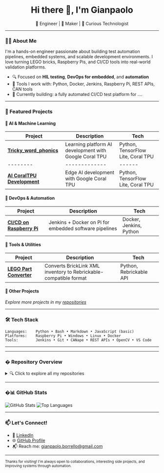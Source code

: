 
<h1 align="center">Hi there 👋, I'm Gianpaolo </h1>

<p align="center">
  🚀 Engineer | 🔧 Maker | 🧠 Curious Technologist  
</p>

---

### 👨‍💻 About Me

I'm a hands-on engineer passionate about building test automation pipelines, embedded systems, and scalable development environments. I love turning LEGO bricks, Raspberry Pis, and CI/CD tools into real-world validation platforms.

- 🔍 Focused on **HIL testing**, **DevOps for embedded**, and **automation**
- 🧰 Tools I work with: Python, Docker, Jenkins, Raspberry Pi, REST APIs, CAN tools
- 🎯 Currently building: a fully automated CI/CD test platform for ....

---

### 🌟 Featured Projects

#### 🤖 AI & Machine Learning
| Project | Description | Tech |
|--------|-------------|------|
| [**Tricky_word_phonics**](https://github.com/Gianpy99/Tricky_word_phonics) | Learning platform AI development with Google Coral TPU | Python, TensorFlow Lite, Coral TPU |
|--------|-------------|------|
| [**AI CoralTPU Development**](https://github.com/Gianpy99/AI_CoralTPU_Development) | Edge AI development with Google Coral TPU | Python, TensorFlow Lite, Coral TPU |

#### 🔧 DevOps & Automation  
| Project | Description | Tech |
|--------|-------------|------|
| [**CI/CD on Raspberry Pi**](https://github.com/Gianpy99/CI_CD_Validation) | Jenkins + Docker on Pi for embedded software pipelines | Docker, Jenkins, Python |

#### 🧱 Tools & Utilities
| Project | Description | Tech |
|--------|-------------|------|
| [**LEGO Part Converter**](https://github.com/Gianpy99/Lego_Bricklink) | Converts BrickLink XML inventory to Rebrickable-compatible format | Python, Rebrickable API |

#### 📱 Other Projects
*Explore more projects in my [repositories](https://github.com/Gianpy99?tab=repositories)*

---

### 🛠 Tech Stack
```text
Languages:    Python • Bash • Markdown • JavaScript (basic)
Platforms:    Raspberry Pi • Windows • Linux • Docker
Tools:        Jenkins • Git • CANape • REST APIs • OpenCV • VS Code
```
---

---

### � Repository Overview

<details>
<summary>🔍 Click to explore all my repositories</summary>

#### AI & Machine Learning
- 🧠 **AI_CoralTPU_Development** - Edge AI with Google Coral TPU
- 🤖 *[Add your ML/AI projects here]*

#### DevOps & Infrastructure  
- 🔧 **jenkins-pi** - CI/CD automation on Raspberry Pi
- 🐳 *[Add your DevOps projects here]*

#### Tools & Utilities
- 🧱 **bricklink-rebrickable** - LEGO inventory converter
- ⚒️ *[Add your utility projects here]*

#### Learning & Experiments
- 📚 *[Add your learning projects here]*
- 🔬 *[Add your experimental projects here]*

</details>

---

### �📊 GitHub Stats

![GitHub Stats](https://github-readme-stats.vercel.app/api?username=gianpy99&show_icons=true&theme=tokyonight)
![Top Languages](https://github-readme-stats.vercel.app/api/top-langs/?username=gianpy99&layout=compact&theme=tokyonight)

---

### 📫 Let's Connect!

- 💼 [LinkedIn](https://www.linkedin.com/in/gianpaolo-borrello)
- 🌐 [GitHub Profile](https://github.com/Gianpy99)
- 📬 Reach me: gianpaolo.borrello@gmail.com

---

<sub>Thanks for visiting! I'm always open to collaborations, interesting side projects, and improving systems through automation.</sub>
